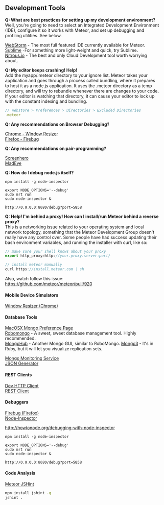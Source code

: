 ## Development Tools
**Q:  What are best practices for setting up my development environment?**  
Well, you're going to need to select an Integrated Development Environment (IDE), configure it so it works with Meteor, and set up debugging and profiling utilities.  See below.  

[WebStorm](http://www.jetbrains.com/webstorm/) - The most full featured IDE currently available for Meteor.    
[Sublime](http://www.sublimetext.com/) -For something more light-weight and quick, try Sublime.   
[Nitrous.io](https://www.nitrous.io/) - The best and only Cloud Development tool worth worrying about.  
  
**Q:  My editor keeps crashing!  Help!**  
Add the myapp/.meteor directory to your ignore list.  Meteor takes your application and goes through a process called bundling, where it prepares to host it as a node.js application.  It uses the .meteor directory as a temp directory, and will try to rebundle whenever there are changes to your code.  If your editor is watching that directory, it can cause your editor to lock up with the constant indexing and bundling. 

````js
// Webstore > Preferences > Directories > Excluded Directories
.meteor
````

**Q:  Any recommendations on Browser Debugging?**  

[Chrome - Window Resizer](https://chrome.google.com/webstore/detail/window-resizer/kkelicaakdanhinjdeammmilcgefonfh)    
[Firefox - Firebug](https://getfirebug.com/)    
  

**Q:  Any recommendations on pair-programming?**  

[Screenhero](http://screenhero.com/download.html?src=btn)      
[MadEye](http://madeye.io/get-started)  




**Q:  How do I debug node.js itself?**  
````
npm install -g node-inspector

export NODE_OPTIONS='--debug'
sudo mrt run
sudo node-inspector &

http://0.0.0.0:8080/debug?port=5858
````


**Q:  Help!  I'm behind a proxy!  How can I install/run Meteor behind a reverse proxy?**  
This is a networking issue related to your operating system and local network topology, something that the Meteor Development Group doesn't really have any control over.  Some people have had success updating their bash environment variables, and running the installer with curl, like so:
````js
// make sure your shell knows about your proxy
export http_proxy=http://your.proxy.server:port/

// install meteor manually
curl https://install.meteor.com | sh
````

Also, watch follow this issue:  
https://github.com/meteor/meteor/pull/920



#### Mobile Device Simulators  
[Window Resizer (Chrome)](https://chrome.google.com/webstore/detail/window-resizer/kkelicaakdanhinjdeammmilcgefonfh)    
  
#### Database Tools
[MacOSX Mongo Preference Page](http://blog.mongodb.org/post/28925264384/macosx-preferences-pane-for-mongodb)  
[Robomongo](http://robomongo.org/) - A sweet, sweet database management tool.  Highly recommended.   
[MongoHub](http://mongohub.todayclose.com/) - Another Mongo GUI, similar to RoboMongo.
[Mongo3](http://mongo3.com/) - It's in Ruby, but it will let you visualize replication sets.   

[Mongo Monitoring Service](https://mms.mongodb.com/setup)  
[JSON Generator](http://www.json-generator.com/)  
  

#### REST Clients  
[Dev HTTP Client](https://chrome.google.com/webstore/detail/dev-http-client/aejoelaoggembcahagimdiliamlcdmfm)      
[REST Client](https://chrome.google.com/webstore/detail/postman-rest-client/fdmmgilgnpjigdojojpjoooidkmcomcm/)      
  


#### Debuggers  
[Firebug (Firefox)](https://getfirebug.com/)   
[Node-Inspector](https://github.com/node-inspector/node-inspector)    
  
http://howtonode.org/debugging-with-node-inspector  
````
npm install -g node-inspector

export NODE_OPTIONS='--debug'
sudo mrt run
sudo node-inspector &

http://0.0.0.0:8080/debug?port=5858
````

#### Code Analysis  

[Meteor JSHint](https://github.com/raix/Meteor-jshintrc)  

````sh
npm install jshint -g
jshint .
````
